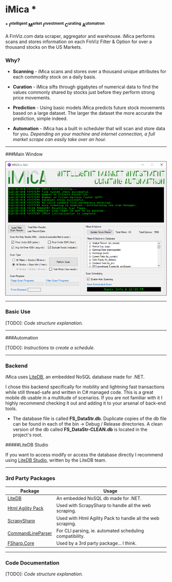 iMica *
=============

#### * I<SUP>ntelligent</SUP> M<SUP>arket</SUP> I<SUP>nvestment</SUP> C<SUP>urating</SUP> A<SUP>utomatron</SUP>

A FinViz.com data scraper, aggregator and warehouse. iMica performs scans and stores information on each FinViz Filter & Option for over a thousand stocks on the US Markets.

### Why?

- **Scanning** - iMica scans and stores over a thousand unique attributes for each commodity stock on a daily basis.

- **Curation** - iMica sifts through gigabytes of numerical data to find the values commonly shared by stocks just before they perform strong price movements.

- **Prediction** - Using basic models iMica predicts future stock movements based on a large dataset. The larger the dataset the more accurate the prediction, simple indeed.

- **Automation** - iMica has a built in scheduler that will scan and store data for you. *Depending on your machine and internet connection, a full market scrape can easily take over an hour.*

------------

###Main Window

![](https://github.com/drmrboyc/iMica/blob/main/iMica-img1.png)

------------

### Basic Use
[TODO]: *Code structure explanation.*

------------

###Automation

[TODO]: *Instructions to create a schedule.*

------------

### Backend

iMica uses [LiteDB](https://www.litedb.org), an embedded NoSQL database made for .NET. 

I chose this backend specifically for mobility and lightning fast transactions while still thread-safe and written in C# managed code. This is a great mobile db usable in a multitude of scenarios. If you are not familiar with it I highly recommend checking it out and adding it to your arsenal of back-end tools.

- The database file is called **FS_DataStr.db**. Duplicate copies of the db file can be found in each of the bin -> Debug / Release directories. A clean version of the db called **FS_DataStr-CLEAN.db** is located in the project's root.

#####LiteDB Studio

If you want to access modify or access the database directly I recommend using [LiteDB Studio](https://github.com/mbdavid/LiteDB.Studio), written by the LiteDB team.

------------

### 3rd Party Packages

| Package | Usage                    |
| ------------- | ------------------------------ |
| [LiteDB](https://www.litedb.org)      | An embedded NoSQL db made for .NET.       |
| [Html Agility Pack](https://html-agility-pack.net)   | Used with ScrapySharp to handle all the web scraping.     |
| [ScrapySharp](https://github.com/rflechner/ScrapySharp)      | Used with Html Agility Pack to handle all the web scraping.       |
| [CommandLineParser](https://github.com/commandlineparser/commandline)      | For CLI parsing, ie. automated scheduling compatibility.       |
| [FSharp.Core](https://github.com/fsharp/fsharp-core-docs)      | Used by a 3rd party package... I think.       |

------------

### Code Documentation
[TODO]: *Code structure explanation.*
